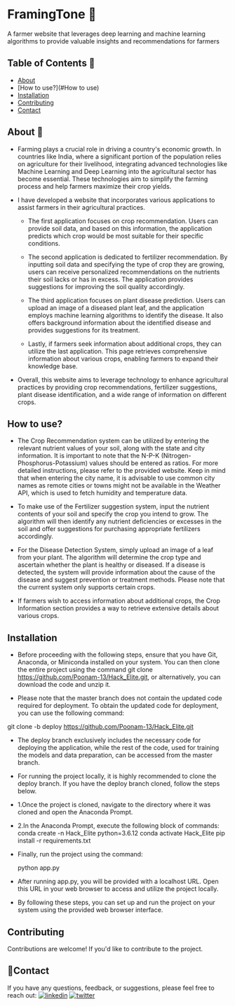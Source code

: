 # FramingTone 🌱

A farmer website that leverages deep learning and machine learning algorithms to provide valuable insights and recommendations for farmers 

## Table of Contents 📖
- [About](#About)
- [How to use?](#How to use)
- [Installation](#installation)
- [Contributing](#contributing)
- [Contact](#contact)

## About 📙

* Farming plays a crucial role in driving a country's economic growth. In countries like India, where a significant portion of the population relies on agriculture for their livelihood, integrating advanced technologies like Machine Learning and Deep Learning into the agricultural sector has become essential. These technologies aim to simplify the farming process and help farmers maximize their crop yields.

* I have developed a website that incorporates various applications to assist farmers in their agricultural practices. 

   * The first application focuses on crop recommendation. Users can provide soil data, and based on this information, the application predicts which crop would be most suitable for their specific conditions.

   * The second application is dedicated to fertilizer recommendation. By inputting soil data and specifying the type of crop they are growing, users can receive personalized recommendations on the nutrients their soil lacks or has in excess. The application provides suggestions for improving the soil quality accordingly.

   * The third application focuses on plant disease prediction. Users can upload an image of a diseased plant leaf, and the application employs machine learning algorithms to identify the disease. It also offers background information about the identified disease and provides suggestions for its treatment.

   * Lastly, if farmers seek information about additional crops, they can utilize the last application. This page retrieves comprehensive information about various crops, enabling farmers to expand their knowledge base.

* Overall, this website aims to leverage technology to enhance agricultural practices by providing crop recommendations, fertilizer suggestions, plant disease identification, and a wide range of information on different crops.

## How to use?

- The Crop Recommendation system can be utilized by entering the relevant nutrient values of your soil, along with the state and city information. It is important to note that the N-P-K (Nitrogen-Phosphorus-Potassium) values should be entered as ratios. For more detailed instructions, please refer to the provided website. Keep in mind that when entering the city name, it is advisable to use common city names as remote cities or towns might not be available in the Weather API, which is used to fetch humidity and temperature data.

- To make use of the Fertilizer suggestion system, input the nutrient contents of your soil and specify the crop you intend to grow. The algorithm will then identify any nutrient deficiencies or excesses in the soil and offer suggestions for purchasing appropriate fertilizers accordingly.

- For the Disease Detection System, simply upload an image of a leaf from your plant. The algorithm will determine the crop type and ascertain whether the plant is healthy or diseased. If a disease is detected, the system will provide information about the cause of the disease and suggest prevention or treatment methods. Please note that the current system only supports certain crops.

- If farmers wish to access information about additional crops, the Crop Information section provides a way to retrieve extensive details about various crops.

## Installation
 - Before proceeding with the following steps, ensure that you have Git, Anaconda, or Miniconda installed on your system. You can then clone the entire project using the command git clone https://github.com/Poonam-13/Hack_Elite.git, or alternatively, you can download the code and unzip it.

 - Please note that the master branch does not contain the updated code required for deployment. To obtain the updated code for deployment, you can use the following command:

  git clone -b deploy https://github.com/Poonam-13/Hack_Elite.git
 - The deploy branch exclusively includes the necessary code for deploying the application, while the rest of the code, used for training the models and data preparation, can be accessed from the master branch.

 - For running the project locally, it is highly recommended to clone the deploy branch. If you have the deploy branch cloned, follow the steps below.

- 1.Once the project is cloned, navigate to the directory where it was cloned and open the Anaconda Prompt.
- 2.In the Anaconda Prompt, execute the following block of commands:
    conda create -n Hack_Elite python=3.6.12
    conda activate Hack_Elite
    pip install -r requirements.txt
    
 - Finally, run the project using the command:

    python app.py
- After running app.py, you will be provided with a localhost URL. Open this URL in your web browser to access and utilize the project locally.
- By following these steps, you can set up and run the project on your system using the provided web browser interface.

## Contributing

Contributions are welcome! If you'd like to contribute to the project.

## 🔗Contact

If you have any questions, feedback, or suggestions, please feel free to reach out:
[![linkedin](https://img.shields.io/badge/linkedin-0A66C2?style=for-the-badge&logo=linkedin&logoColor=white)](https://www.linkedin.com/in/pooo13/)
[![twitter](https://img.shields.io/badge/twitter-1DA1F2?style=for-the-badge&logo=twitter&logoColor=white)](https://twitter.com/Poooo_13)
